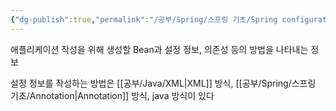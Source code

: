 ```yaml
---
{"dg-publish":true,"permalink":"/공부/Spring/스프링 기초/Spring configuration metadata/","dgPassFrontmatter":true}
---
```


애플리케이션 작성을 위해 생성할 Bean과 설정 정보, 의존성 등의 방법을 나타내는 정보

설정 정보를 작성하는 방법은 [[공부/Java/XML\|XML]] 방식, [[공부/Spring/스프링 기초/Annotation\|Annotation]] 방식, java 방식이 있다